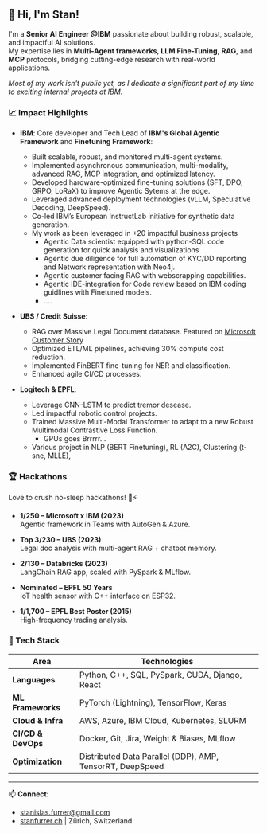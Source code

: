 ## 👋 **Hi, I'm Stan!**

I'm a **Senior AI Engineer @IBM** passionate about building robust, scalable, and impactful AI solutions. \
My expertise lies in **Multi-Agent frameworks**, **LLM Fine-Tuning**, **RAG**, and **MCP** protocols, bridging cutting-edge research with real-world applications.

*Most of my work isn't public yet, as I dedicate a significant part of my time to exciting internal projects at IBM.*

### 📈 Impact Highlights

- **IBM**: Core developer and Tech Lead of **IBM's Global Agentic Framework** and **Finetuning Framework**:
  - Built scalable, robust, and monitored multi-agent systems.
  - Implemented asynchronous communication, multi-modality, advanced RAG, MCP integration, and optimized latency.
  - Developed hardware-optimized fine-tuning solutions (SFT, DPO, GRPO, LoRaX) to improve Agentic Sytems at the edge.
  - Leveraged advanced deployment technologies (vLLM, Speculative Decoding, DeepSpeed).
  - Co-led IBM’s European InstructLab initiative for synthetic data generation.
  - My work as been leveraged in +20 impactful business projects 
      - Agentic Data scientist equipped with python-SQL code generation for quick analysis and visualizations
      - Agentic due diligence for full automation of KYC/DD reporting and Network representation with Neo4j.
      - Agentic customer facing RAG with webscrapping capabilities.
      - Agentic IDE-integration for Code review based on IBM coding guidlines with Finetuned models.
      - ....
    
- **UBS / Credit Suisse**:
  - RAG over Massive Legal Document database. Featured on [Microsoft Customer Story](https://www.microsoft.com/en/customers/story/22961-ubs-ag-azure-ai-search#customers-share-modal-dialog=)
  - Optimized ETL/ML pipelines, achieving 30% compute cost reduction.
  - Implemented FinBERT fine-tuning for NER and classification.
  - Enhanced agile CI/CD processes.

- **Logitech & EPFL**:
  - Leverage CNN-LSTM to predict tremor desease.
  - Led impactful robotic control projects.
  - Trained Massive Multi-Modal Transformer to adapt to a new Robust Multimodal Contrastive Loss Function.
     - GPUs goes Brrrrr...
  - Various project in NLP (BERT Finetuning), RL (A2C), Clustering (t-sne, MLLE), 

### 🏆 Hackathons

Love to crush no-sleep hackathons! 🧠⚡

- **1/250 – Microsoft x IBM (2023)**  
  Agentic framework in Teams with AutoGen & Azure.

- **Top 3/230 – UBS (2023)**  
  Legal doc analysis with multi-agent RAG + chatbot memory.

- **2/130 – Databricks (2023)**  
  LangChain RAG app, scaled with PySpark & MLflow.

- **Nominated – EPFL 50 Years**  
  IoT health sensor with C++ interface on ESP32.

- **1/1,700 – EPFL Best Poster (2015)**  
  High-frequency trading analysis.

### 🔧 Tech Stack

| Area                 | Technologies                                              |
|----------------------|---------------------------------------------------------- |
| **Languages**        | Python, C++, SQL, PySpark, CUDA, Django, React            |
| **ML Frameworks**    | PyTorch (Lightning), TensorFlow, Keras                    |
| **Cloud & Infra**    | AWS, Azure, IBM Cloud, Kubernetes, SLURM                  |
| **CI/CD & DevOps**   | Docker, Git, Jira, Weight & Biases, MLflow                |
| **Optimization**     | Distributed Data Parallel (DDP), AMP, TensorRT, DeepSpeed |

---

📫 **Connect**: 
- [stanislas.furrer@gmail.com](mailto:stanislas.furrer@gmail.com)
- [stanfurrer.ch](https://www.stanfurrer.ch) | Zürich, Switzerland
